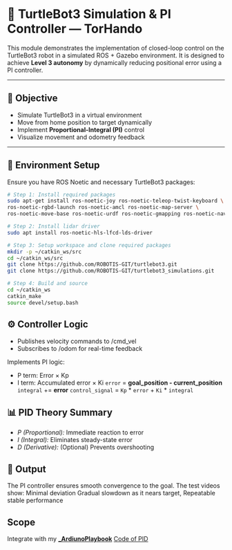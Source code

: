 # 🐢 TurtleBot3 Simulation & PI Controller — TorHando

This module demonstrates the implementation of closed-loop control on the TurtleBot3 robot in a simulated ROS + Gazebo environment. It is designed to achieve **Level 3 autonomy** by dynamically reducing positional error using a PI controller.

---

## 🎯 Objective

- Simulate TurtleBot3 in a virtual environment
- Move from home position to target dynamically
- Implement **Proportional-Integral (PI)** control
- Visualize movement and odometry feedback

---

## 🧰 Environment Setup

Ensure you have ROS Noetic and necessary TurtleBot3 packages:

```bash
# Step 1: Install required packages
sudo apt-get install ros-noetic-joy ros-noetic-teleop-twist-keyboard \
ros-noetic-rgbd-launch ros-noetic-amcl ros-noetic-map-server \
ros-noetic-move-base ros-noetic-urdf ros-noetic-gmapping ros-noetic-navigation

# Step 2: Install lidar driver
sudo apt install ros-noetic-hls-lfcd-lds-driver

# Step 3: Setup workspace and clone required packages
mkdir -p ~/catkin_ws/src
cd ~/catkin_ws/src
git clone https://github.com/ROBOTIS-GIT/turtlebot3.git
git clone https://github.com/ROBOTIS-GIT/turtlebot3_simulations.git

# Step 4: Build and source
cd ~/catkin_ws
catkin_make
source devel/setup.bash
```

## ⚙️ Controller Logic
- Publishes velocity commands to /cmd_vel
- Subscribes to /odom for real-time feedback

Implements PI logic:

* P term: Error × Kp
* I term: Accumulated error × Ki
`error` = **goal_position - current_position**
`integral` += **error**
`control_signal` = `Kp` * `error` + `Ki` * `integral`

## 📊 PID Theory Summary
* *P (Proportional):* Immediate reaction to error
* *I (Integral):* Eliminates steady-state error
* *D (Derivative):* (Optional) Prevents overshooting

## 🎥 Output
The PI controller ensures smooth convergence to the goal. The test videos show: Minimal deviation
Gradual slowdown as it nears target, Repeatable stable performance

## Scope
Integrate with my [**_ArdiunoPlaybook**](https://github.com/karthikgogisetty/_ArduinoPlayground/tree/main) [Code of PID](https://github.com/karthikgogisetty/_ArduinoPlayground/tree/main/PID_) 
